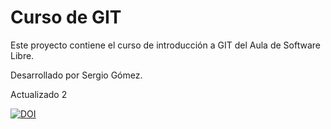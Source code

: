 
# Curso de GIT

Este proyecto contiene el curso de introducción a GIT del Aula de Software Libre.

Desarrollado por Sergio Gómez.

Actualizado 2

[![DOI](https://zenodo.org/badge/296589526.svg)](https://zenodo.org/badge/latestdoi/296589526)
